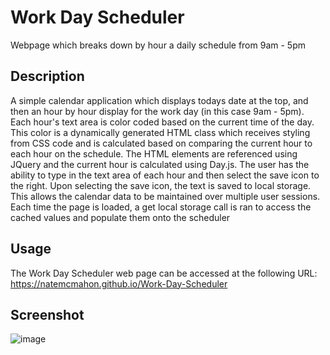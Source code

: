 # Work Day Scheduler

Webpage which breaks down by hour a daily schedule from 9am - 5pm

## Description

A simple calendar application which displays todays date at the top, and then an hour by hour display for the work day (in this case 9am - 5pm). Each hour's text area is color coded based on the current time of the day. This color is a dynamically generated HTML class which receives styling from CSS code and is calculated based on comparing the current hour to each hour on the schedule. The HTML elements are referenced using JQuery and the current hour is calculated using Day.js. The user has the ability to type in the text area of each hour and then select the save icon to the right. Upon selecting the save icon, the text is saved to local storage. This allows the calendar data to be maintained over multiple user sessions. Each time the page is loaded, a get local storage call is ran to access the cached values and populate them onto the scheduler

## Usage

The Work Day Scheduler web page can be accessed at the following URL:
https://natemcmahon.github.io/Work-Day-Scheduler

## Screenshot
![image](https://github.com/natemcmahon/Work-Day-Scheduler/assets/67451299/a0cada83-ec59-4873-a7fc-fc9027d03cfb)

